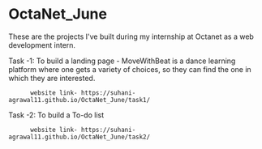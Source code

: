 # OctaNet_June

These are the projects I've built during my internship at Octanet as a web development intern.

Task -1: To build a landing page -
MoveWithBeat is a dance learning platform where one gets a variety of choices, so they can find 
the one in which they are interested.

          website link- https://suhani-agrawal11.github.io/OctaNet_June/task1/
          

Task -2: To build a To-do list
          
          website link- https://suhani-agrawal11.github.io/OctaNet_June/task2/
